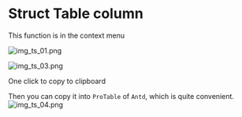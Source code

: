 # Struct Table column


This function is in the context menu

![img_ts_01.png](img_ts_01.png)

![img_ts_03.png](img_ts_03.png)

One click to copy to clipboard

Then you can copy it into `ProTable` of `Antd`, which is quite convenient.
![img_ts_04.png](img_ts_04.png)